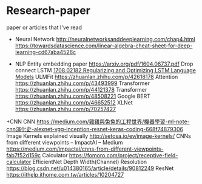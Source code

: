 # Research-paper
paper or articles that I've read
+ Neural Network
http://neuralnetworksanddeeplearning.com/chap4.html
https://towardsdatascience.com/linear-algebra-cheat-sheet-for-deep-learning-cd67aba4526c


+ NLP
Entity embedding paper https://arxiv.org/pdf/1604.06737.pdf
Drop connect LSTM [1708.02182 Regularizing and Optimizing LSTM Language Models]( [https://arxiv.org/abs/1708.02182](https://arxiv.org/abs/1708.02182) )
ULMFit https://zhuanlan.zhihu.com/p/42618178
Attention https://zhuanlan.zhihu.com/p/43493999
Transformer https://zhuanlan.zhihu.com/p/44121378 
Transformer https://zhuanlan.zhihu.com/p/48508221
Google BERT https://zhuanlan.zhihu.com/p/46652512
XLNet https://zhuanlan.zhihu.com/p/70257427

+CNN
CNN https://medium.com/雞雞與兔兔的工程世界/機器學習-ml-note-cnn演化史-alexnet-vgg-inception-resnet-keras-coding-668f74879306
Image Kernels explained visually http://setosa.io/ev/image-kernels/
CNNs from different viewpoints – ImpactAI – Medium https://medium.com/impactai/cnns-from-different-viewpoints-fab7f52d159c
Calculator https://fomoro.com/project/receptive-field-calculator
EfficientNet Depth Width(Channel) Resolution https://blog.csdn.net/u014380165/article/details/90812249
ResNet https://ithelp.ithome.com.tw/articles/10204727

